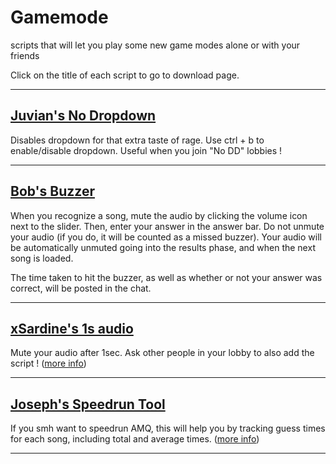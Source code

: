 # **Gamemode**

scripts that will let you play some new game modes alone or with your friends

Click on the title of each script to go to download page.

---

## [Juvian's No Dropdown](https://github.com/amq-script-project/AMQ-Scripts/blob/master/gameplay/amqNoDropdown.user.js)

Disables dropdown for that extra taste of rage. Use ctrl + b to enable/disable dropdown. Useful when you join "No DD" lobbies !

---

## [Bob's Buzzer](https://files.catbox.moe/lipeqk.js)

When you recognize a song, mute the audio by clicking the volume icon next to the slider.
Then, enter your answer in the answer bar. Do not unmute your audio (if you do, it will be counted as a missed buzzer).
Your audio will be automatically unmuted going into the results phase, and when the next song is loaded.

The time taken to hit the buzzer, as well as whether or not your answer was correct, will be posted in the chat.

---

## [xSardine's 1s audio](https://github.com/xSardine/AMQ-Stuff/raw/main/1SecondAudio/1Second_Audio.user.js)

Mute your audio after 1sec. Ask other people in your lobby to also add the script !
([more info](https://github.com/xSardine/AMQ-Stuff/blob/main/1SecondAudio/README.md#1-second-audio))

---

## [Joseph's Speedrun Tool](https://github.com/TheJoseph98/AMQ-Scripts/raw/master/amqSpeedrun.user.js)

If you smh want to speedrun AMQ, this will help you by tracking guess times for each song, including total and average times. ([more info](https://github.com/TheJoseph98/AMQ-Scripts#speedrun-amqspeedrunuserjs))

---
